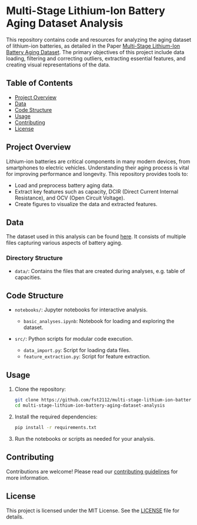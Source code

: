 
# Multi-Stage Lithium-Ion Battery Aging Dataset Analysis

This repository contains code and resources for analyzing the aging dataset of lithium-ion batteries, as detailed in the Paper [Multi-Stage Lithium-Ion Battery Aging Dataset](link_to_publication). The primary objectives of this project include data loading, filtering and correcting outliers, extracting essential features, and creating visual representations of the data.

## Table of Contents
- [Project Overview](#project-overview)
- [Data](#data)
- [Code Structure](#code-structure)
- [Usage](#usage)
- [Contributing](#contributing)
- [License](#license)

## Project Overview
Lithium-ion batteries are critical components in many modern devices, from smartphones to electric vehicles. Understanding their aging process is vital for improving performance and longevity. This repository provides tools to:
- Load and preprocess battery aging data.
- Extract key features such as capacity, DCIR (Direct Current Internal Resistance), and OCV (Open Circuit Voltage).
- Create figures to visualize the data and extracted features.

## Data
The dataset used in this analysis can be found [here](https://doi.org/10.6084/m9.figshare.25975315). It consists of multiple files capturing various aspects of battery aging.

### Directory Structure
- `data/`: Contains the files that are created during analyses, e.g. table of capacities.

## Code Structure
- `notebooks/`: Jupyter notebooks for interactive analysis.
  - `basic_analyses.ipynb`: Notebook for loading and exploring the dataset.

- `src/`: Python scripts for modular code execution.
  - `data_import.py`: Script for loading data files.
  - `feature_extraction.py`: Script for feature extraction.


## Usage
1. Clone the repository:
   ```bash
   git clone https://github.com/fst2112/multi-stage-lithium-ion-battery-aging-dataset-analysis.git
   cd multi-stage-lithium-ion-battery-aging-dataset-analysis
   ```

2. Install the required dependencies:
   ```bash
   pip install -r requirements.txt
   ```

3. Run the notebooks or scripts as needed for your analysis.

## Contributing
Contributions are welcome! Please read our [contributing guidelines](CONTRIBUTING.md) for more information.

## License
This project is licensed under the MIT License. See the [LICENSE](LICENSE) file for details.
